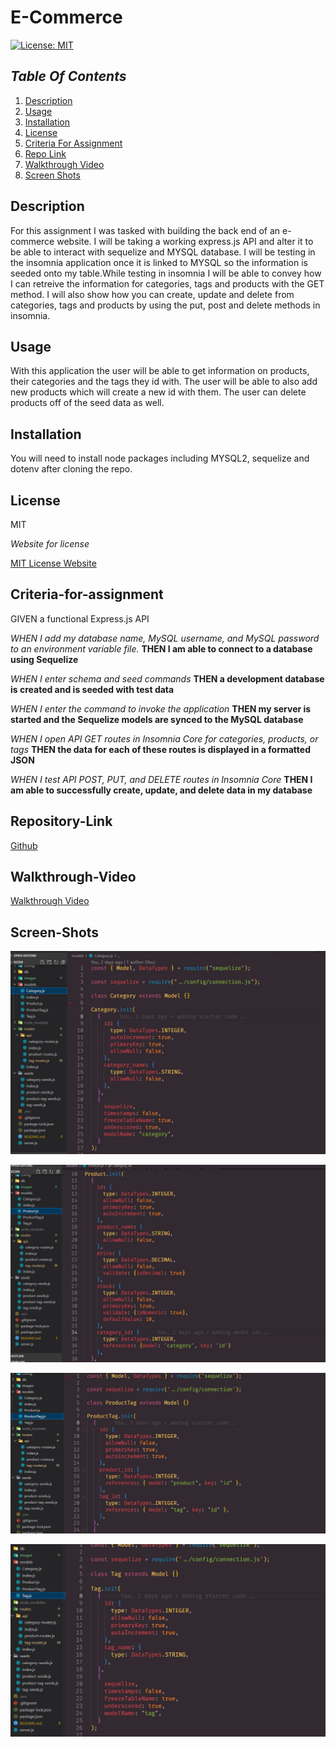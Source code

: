 # E-Commerce

[![License: MIT](https://img.shields.io/badge/License-MIT-yellow.svg)](https://opensource.org/licenses/MIT)

## _Table Of Contents_

1. [Description](#description)
2. [Usage](#usage)
3. [Installation](#installation)
4. [License](#license)
5. [Criteria For Assignment](#criteria-for-assignment)
6. [Repo Link](#repository-link)
7. [Walkthrough Video](#walkthrough-video)
8. [Screen Shots](#screen-shots)

## Description

For this assignment I was tasked with building the back end of an e-commerce website. I will be taking a working express.js API and alter it to be able to interact with sequelize and MYSQL database. I will be testing in the insomnia application once it is linked to MYSQL so the information is seeded onto my table.While testing in insomnia I will be able to convey how I can retreive the information for categories, tags and products with the GET method. I will also show how you can create, update and delete from categories, tags and products by using the put, post and delete methods in insomnia. 

## Usage

With this application the user will be able to get information on products, their categories and the tags they id with. The user will be able to also add new products which will create a new id with them. The user can delete products off of the seed data as well.

## Installation

You will need to install node packages including MYSQL2, sequelize and dotenv after cloning the repo.

## License

MIT

_Website for license_

[MIT License Website](https://mit-license.org/)

## Criteria-for-assignment

GIVEN a functional Express.js API

*WHEN I add my database name, MySQL username, and MySQL password to an environment variable file.*
**THEN I am able to connect to a database using Sequelize**

*WHEN I enter schema and seed commands*
**THEN a development database is created and is seeded with test data**

*WHEN I enter the command to invoke the application*
**THEN my server is started and the Sequelize models are synced to the MySQL database**

*WHEN I open API GET routes in Insomnia Core for categories, products, or tags*
**THEN the data for each of these routes is displayed in a formatted JSON**

*WHEN I test API POST, PUT, and DELETE routes in Insomnia Core*
**THEN I am able to successfully create, update, and delete data in my database**

## Repository-Link

[Github](https://github.com/PintoDrop/ecom)

## Walkthrough-Video

[Walkthrough Video]()

## Screen-Shots

![Category js ids](./images/categoryjs.JPG)

![Products js ids](./images/productjs.JPG)

![Product Tags js Ids](./images/ProductTagjs.JPG)

![Tag js Ids](./images/Tagsjs.JPG)


<!-- 
Need put (good?) & delete (good?) for category

check models index.js for relations

 post/create/put/delete for products routes
 post/put/delete for tag routes
 -->